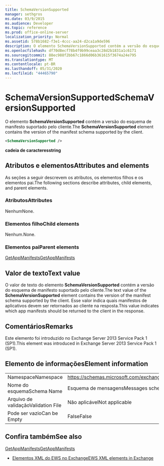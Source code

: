```yaml
---
title: SchemaVersionSupported
manager: sethgros
ms.date: 03/9/2015
ms.audience: Developer
ms.topic: reference
ms.prod: office-online-server
localization_priority: Normal
ms.assetid: 578b1682-f3e1-4ccc-aa24-d2ca1a9de596
description: O elemento SchemaVersionSupported contém a versão do esquema de manifesto suportado pelo cliente.
ms.openlocfilehash: df70d8ecf78b4f9b99ceaa3c28d2b1831a1c6171
ms.sourcegitcommit: 88ec988f2bb67c1866d06b361615f3674a24e795
ms.translationtype: MT
ms.contentlocale: pt-BR
ms.lasthandoff: 05/31/2020
ms.locfileid: "44465790"
---
```

# <a name="schemaversionsupported"></a><span data-ttu-id="92f12-103">SchemaVersionSupported</span><span class="sxs-lookup"><span data-stu-id="92f12-103">SchemaVersionSupported</span></span>

<span data-ttu-id="92f12-104">O elemento **SchemaVersionSupported** contém a versão do esquema de manifesto suportado pelo cliente.</span><span class="sxs-lookup"><span data-stu-id="92f12-104">The **SchemaVersionSupported** element contains the version of the manifest schema supported by the client.</span></span> 
  
```XML
<SchemaVersionSupported />
```

 <span data-ttu-id="92f12-105">**cadeia de caracteres**</span><span class="sxs-lookup"><span data-stu-id="92f12-105">**string**</span></span>
## <a name="attributes-and-elements"></a><span data-ttu-id="92f12-106">Atributos e elementos</span><span class="sxs-lookup"><span data-stu-id="92f12-106">Attributes and elements</span></span>

<span data-ttu-id="92f12-107">As seções a seguir descrevem os atributos, os elementos filhos e os elementos pai.</span><span class="sxs-lookup"><span data-stu-id="92f12-107">The following sections describe attributes, child elements, and parent elements.</span></span>
  
### <a name="attributes"></a><span data-ttu-id="92f12-108">Atributos</span><span class="sxs-lookup"><span data-stu-id="92f12-108">Attributes</span></span>

<span data-ttu-id="92f12-109">Nenhum</span><span class="sxs-lookup"><span data-stu-id="92f12-109">None.</span></span>
  
### <a name="child-elements"></a><span data-ttu-id="92f12-110">Elementos filho</span><span class="sxs-lookup"><span data-stu-id="92f12-110">Child elements</span></span>

<span data-ttu-id="92f12-111">Nenhum.</span><span class="sxs-lookup"><span data-stu-id="92f12-111">None.</span></span>
  
### <a name="parent-elements"></a><span data-ttu-id="92f12-112">Elementos pai</span><span class="sxs-lookup"><span data-stu-id="92f12-112">Parent elements</span></span>

[<span data-ttu-id="92f12-113">GetAppManifests</span><span class="sxs-lookup"><span data-stu-id="92f12-113">GetAppManifests</span></span>](getappmanifests.md)
  
## <a name="text-value"></a><span data-ttu-id="92f12-114">Valor de texto</span><span class="sxs-lookup"><span data-stu-id="92f12-114">Text value</span></span>

<span data-ttu-id="92f12-115">O valor de texto do elemento **SchemaVersionSupported** contém a versão do esquema de manifesto suportado pelo cliente.</span><span class="sxs-lookup"><span data-stu-id="92f12-115">The text value of the **SchemaVersionSupported** element contains the version of the manifest schema supported by the client.</span></span> <span data-ttu-id="92f12-116">Esse valor indica quais manifestos de aplicativos devem ser retornados ao cliente na resposta.</span><span class="sxs-lookup"><span data-stu-id="92f12-116">This value indicates which app manifests should be returned to the client in the response.</span></span> 
  
## <a name="remarks"></a><span data-ttu-id="92f12-117">Comentários</span><span class="sxs-lookup"><span data-stu-id="92f12-117">Remarks</span></span>

<span data-ttu-id="92f12-118">Este elemento foi introduzido no Exchange Server 2013 Service Pack 1 (SP1).</span><span class="sxs-lookup"><span data-stu-id="92f12-118">This element was introduced in Exchange Server 2013 Service Pack 1 (SP1).</span></span>
  
## <a name="element-information"></a><span data-ttu-id="92f12-119">Elemento de informações</span><span class="sxs-lookup"><span data-stu-id="92f12-119">Element information</span></span>

|||
|:-----|:-----|
|<span data-ttu-id="92f12-120">Namespace</span><span class="sxs-lookup"><span data-stu-id="92f12-120">Namespace</span></span>  <br/> | https://schemas.microsoft.com/exchange/services/2006/messages  <br/> |
|<span data-ttu-id="92f12-121">Nome do esquema</span><span class="sxs-lookup"><span data-stu-id="92f12-121">Schema Name</span></span>  <br/> |<span data-ttu-id="92f12-122">Esquema de mensagens</span><span class="sxs-lookup"><span data-stu-id="92f12-122">Messages schema</span></span>  <br/> |
|<span data-ttu-id="92f12-123">Arquivo de validação</span><span class="sxs-lookup"><span data-stu-id="92f12-123">Validation File</span></span>  <br/> |<span data-ttu-id="92f12-124">Não aplicável</span><span class="sxs-lookup"><span data-stu-id="92f12-124">Not applicable</span></span>  <br/> |
|<span data-ttu-id="92f12-125">Pode ser vazio</span><span class="sxs-lookup"><span data-stu-id="92f12-125">Can be Empty</span></span>  <br/> |<span data-ttu-id="92f12-126">False</span><span class="sxs-lookup"><span data-stu-id="92f12-126">False</span></span>  <br/> |
   
## <a name="see-also"></a><span data-ttu-id="92f12-127">Confira também</span><span class="sxs-lookup"><span data-stu-id="92f12-127">See also</span></span>



[<span data-ttu-id="92f12-128">GetAppManifests</span><span class="sxs-lookup"><span data-stu-id="92f12-128">GetAppManifests</span></span>](getappmanifests.md)


- [<span data-ttu-id="92f12-129">Elementos XML do EWS no Exchange</span><span class="sxs-lookup"><span data-stu-id="92f12-129">EWS XML elements in Exchange</span></span>](ews-xml-elements-in-exchange.md)

